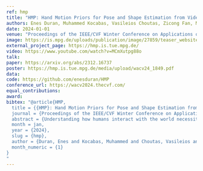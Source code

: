 ```yaml
---
ref: hmp
title: "HMP: Hand Motion Priors for Pose and Shape Estimation from Video "
authors: Enes Duran, Muhammed Kocabas, Vasileios Choutas, Zicong Fan, Michael J. Black
date: 2024-01-01
venue: "Proceedings of the IEEE/CVF Winter Conference on Applications of Computer Vision (WACV)"
image: https://is.mpg.de/uploads/publication/image/27859/teaser_website.png
external_project_page: https://hmp.is.tue.mpg.de/
video: https://www.youtube.com/watch?v=MCmXutpg88o
talk: 
paper: https://arxiv.org/abs/2312.16737
poster: https://hmp.is.tue.mpg.de/media/upload/wacv24_1849.pdf
data: 
code: https://github.com/enesduran/HMP
conference_url: https://wacv2024.thecvf.com/
equal_contributions: 
award: 
bibtex: "@article{HMP,
  title = {{HMP}: Hand Motion Priors for Pose and Shape Estimation from Video},
  journal = {Proceedings of the IEEE/CVF Winter Conference on Applications of Computer Vision (WACV)},
  abstract = {Understanding how humans interact with the world necessitates accurate 3D hand pose estimation, a task complicated by the hand’s high degree of articulation, frequent occlusions, self-occlusions, and rapid motions. While most existing methods rely on single-image inputs, videos have useful cues to address aforementioned issues. However, existing video-based 3D hand datasets are insufficient for training feedforward models to generalize to in-the-wild scenarios. On the other hand, we have access to large human motion capture datasets which also include hand motions, e.g. AMASS. Therefore, we develop a generative motion prior specific for hands, trained on the AMASS dataset which features diverse and high-quality hand motions. This motion prior is then employed for video-based 3D hand motion estimation following a latent optimization approach. Our integration of a robust motion prior significantly enhances performance, especially in occluded scenarios. It produces stable, temporally consistent results that surpass conventional single-frame methods. We demonstrate our method’s efficacy via qualitative and quantitative evaluations on the HO3D and DexYCB datasets, with special emphasis on an occlusion-focused subset of HO3D.},
  month = jan,
  year = {2024},
  slug = {hmp},
  author = {Duran, Enes and Kocabas, Muhammed and Choutas, Vasileios and Fan, Zicong and Black, Michael J.},
  month_numeric = {1}
}
"
---
```

